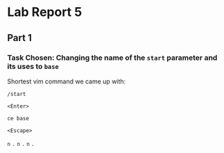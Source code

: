 # Lab Report 5

## Part 1

### Task Chosen: Changing the name of the `start` parameter and its uses to `base`

Shortest vim command we came up with:

 `/start`
 
 `<Enter>`
 
`ce base` 

`<Escape>`

`n` `.` `n` `.` `n` `.` 

